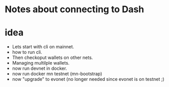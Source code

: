 # Notes about connecting to Dash

# idea
- Lets start with cli on mainnet.
- how to run cli.
- Then checkoput wallets on other nets.
- Managing multilple wallets.
- now run devnet in docker.
- now run docker mn testnet (mn-bootstrap)
- now "upgrade" to evonet (no longer needed since evonet is on testnet ;)

